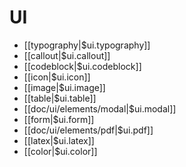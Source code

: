 ---
---
# UI

- [[typography|$ui.typography]]
- [[callout|$ui.callout]]
- [[codeblock|$ui.codeblock]]
- [[icon|$ui.icon]]
- [[image|$ui.image]]
- [[table|$ui.table]]
- [[doc/ui/elements/modal|$ui.modal]]
- [[form|$ui.form]]
- [[doc/ui/elements/pdf|$ui.pdf]]
- [[latex|$ui.latex]]
- [[color|$ui.color]]
